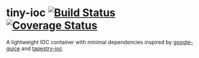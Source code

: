 # tiny-ioc [![Build Status](https://travis-ci.org/uklance/tiny-ioc.svg?branch=master)](https://travis-ci.org/uklance/tiny-ioc) [![Coverage Status](https://coveralls.io/repos/github/uklance/tiny-ioc/badge.svg?branch=master)](https://coveralls.io/github/uklance/tiny-ioc?branch=master)

A lightweight IOC container with minimal dependencies inspired by [google-guice](https://github.com/google/guice) and [tapestry-ioc](https://tapestry.apache.org/ioc.html) 
